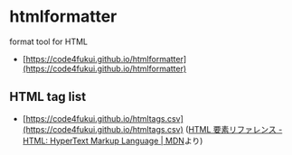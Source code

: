 # htmlformatter

format tool for HTML

- [https://code4fukui.github.io/htmlformatter](https://code4fukui.github.io/htmlformatter)

## HTML tag list

- [https://code4fukui.github.io/htmltags.csv](https://code4fukui.github.io/htmltags.csv) ([HTML 要素リファレンス - HTML: HyperText Markup Language | MDN](https://developer.mozilla.org/ja/docs/Web/HTML/Element)より)
